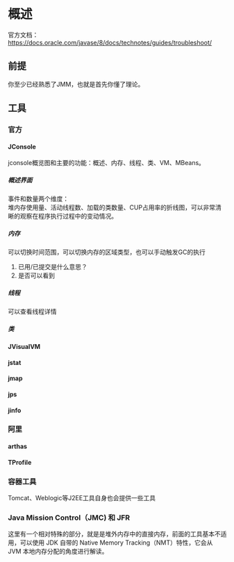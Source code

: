 # 概述

官方文档：https://docs.oracle.com/javase/8/docs/technotes/guides/troubleshoot/

## 前提

你至少已经熟悉了JMM，也就是首先你懂了理论。  

## 工具

### 官方

#### JConsole  

jconsole概览图和主要的功能：概述、内存、线程、类、VM、MBeans。

##### 概述界面

事件和数量两个维度：  
堆内存使用量、活动线程数、加载的类数量、CUP占用率的折线图，可以非常清晰的观察在程序执行过程中的变动情况。

##### 内存

可以切换时间范围，可以切换内存的区域类型，也可以手动触发GC的执行

1. 已用/已提交是什么意思？
2. 是否可以看到

##### 线程

可以查看线程详情

##### 类

#### JVisualVM  

#### jstat  

#### jmap  

#### jps

#### jinfo

### 阿里

#### arthas

#### TProfile

### 容器工具  

Tomcat、Weblogic等J2EE工具自身也会提供一些工具

### Java Mission Control（JMC) 和 JFR

这里有一个相对特殊的部分，就是是堆外内存中的直接内存，前面的工具基本不适用，可以使用 JDK 自带的 Native Memory Tracking（NMT）特性，它会从 JVM 本地内存分配的角度进行解读。

